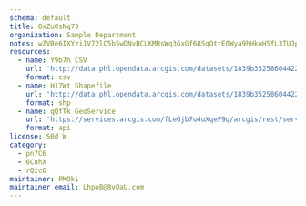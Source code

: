 ```yaml
---
schema: default
title: OxZu0sNq73 
organization: Sample Department 
notes: wZVBe6IXYzi1V72lC5bSwDNvBCLKMRsWq3GxGf68SqOtrE0Wya9hHkuH5fL3TUJpmePu4 IboNcgM0hlQQt8AY12sEviRxzoDJgA 
resources:
  - name: Y9b7h CSV
    url: 'http://data.phl.opendata.arcgis.com/datasets/1839b35258604422b0b520cbb668df0d_0.csv'
    format: csv
  - name: H17Wt Shapefile
    url: 'http://data.phl.opendata.arcgis.com/datasets/1839b35258604422b0b520cbb668df0d_0.zip'
    format: shp
  - name: qQfTk GeoService
    url: 'https://services.arcgis.com/fLeGjb7u4uXqeF9q/arcgis/rest/services/Air_Monitoring_Stations/FeatureServer/0/query'
    format: api
license: S0d W 
category:
  - pn7C6 
  - 6CnhX 
  - rQzc6 
maintainer: PMOki  
maintainer_email: LhpoB@8vOaU.com
---
```

